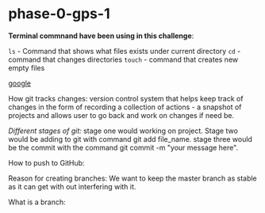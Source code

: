 # phase-0-gps-1
**Terminal commnand have been using in this challenge**:

```ls``` - Command that shows what files exists under current directory
```cd``` - command that changes directories
```touch``` - command that creates new empty files

[google](https://google.com/ "This is google")

How git tracks changes:
version control system that helps keep track of changes in the form of recording a collection of actions - a snapshot of projects and allows user to go back and work on changes if need be. 

*Different stages of git:*
stage one would working on project. Stage two would be adding to git with command git add file_name. stage three would be the commit with the command git commit -m "your message here".

How to push to GitHub:

Reason for creating branches:
We want to keep the master branch as stable as it can get with out interfering with it. 

What is a branch: